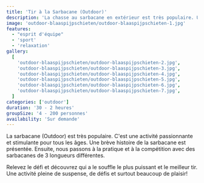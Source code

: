 ```yaml
---
title: 'Tir à la Sarbacane (Outdoor)'
description: 'La chasse au sarbacane en extérieur est très populaire. Une activité passionnante et stimulante pour tous les âges.'
image: 'outdoor-blaaspijpschieten/outdoor-blaaspijpschieten-1.jpg'
features:
  - "esprit d'équipe"
  - 'sport'
  - 'relaxation'
gallery:
  [
    'outdoor-blaaspijpschieten/outdoor-blaaspijpschieten-2.jpg',
    'outdoor-blaaspijpschieten/outdoor-blaaspijpschieten-3.jpg',
    'outdoor-blaaspijpschieten/outdoor-blaaspijpschieten-4.jpg',
    'outdoor-blaaspijpschieten/outdoor-blaaspijpschieten-5.jpg',
    'outdoor-blaaspijpschieten/outdoor-blaaspijpschieten-6.jpg',
    'outdoor-blaaspijpschieten/outdoor-blaaspijpschieten-7.jpg',
  ]
categories: ['outdoor']
duration: '30 - 2 heures'
groupSize: '4 - 200 personnes'
availability: 'Sur demande'
---
```


La sarbacane (Outdoor) est très populaire. C'est une activité passionnante et stimulante pour tous les âges. Une brève histoire de la sarbacane est présentée. Ensuite, nous passons à la pratique et à la compétition avec des sarbacanes de 3 longueurs différentes.

Relevez le défi et découvrez qui a le souffle le plus puissant et le meilleur tir. Une activité pleine de suspense, de défis et surtout beaucoup de plaisir!
